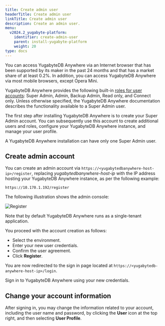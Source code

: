 ```yaml
---
title: Create admin user
headerTitle: Create admin user
linkTitle: Create admin user
description: Create an admin user.
menu:
  v2024.2_yugabyte-platform:
    identifier: create-admin-user
    parent: install-yugabyte-platform
    weight: 20
type: docs
---
```


You can access YugabyteDB Anywhere via an Internet browser that has been supported by its maker in the past 24 months and that has a market share of at least 0.2%. In addition, you can access YugabyteDB Anywhere via most mobile browsers, except Opera Mini.

YugabyteDB Anywhere provides the following built-in [roles for user accounts](../../administer-yugabyte-platform/anywhere-rbac/): Super Admin, Admin, Backup Admin, Read only, and Connect only. Unless otherwise specified, the YugabyteDB Anywhere documentation describes the functionality available to a Super Admin user.

The first step after installing YugabyteDB Anywhere is to create your Super Admin account. You can subsequently use this account to create additional users and roles, configure your YugabyteDB Anywhere instance, and manage your user profile.

A YugabyteDB Anywhere installation can have only one Super Admin user.

## Create admin account

You can create an admin account via `https://<yugabytedbanywhere-host-ip>/register`, replacing *yugabytedbanywhere-host-ip* with the IP address hosting your YugabyteDB Anywhere instance, as per the following example:

```output
https://10.170.1.192/register
```

The following illustration shows the admin console:

![Register](/images/ee/register.png)

Note that by default YugabyteDB Anywhere runs as a single-tenant application.

You proceed with the account creation as follows:

- Select the environment.
- Enter your new user credentials.
- Confirm the user agreement.
- Click **Register**.

You are now redirected to the sign in page located at `https://<yugabytedb-anywhere-host-ip>/login`.

Sign in to YugabyteDB Anywhere using your new credentials.

## Change your account information

After signing in, you may change the information related to your account, including the user name and password, by clicking the **User** icon at the top right, and then selecting **User Profile**.
